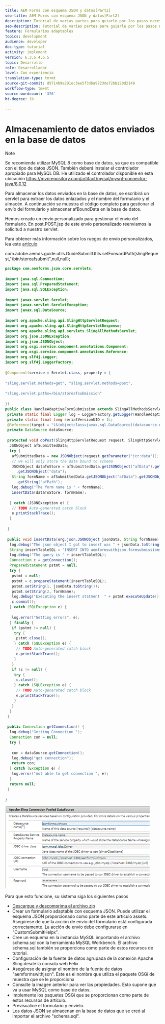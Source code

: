 ```yaml
---
title: AEM Forms con esquema JSON y datos[Part2]
seo-title: AEM Forms con esquema JSON y datos[Part2]
description: Tutorial de varias partes para guiarle por los pasos necesarios para crear un formulario adaptable con esquema JSON y consultar los datos enviados.
seo-description: Tutorial de varias partes para guiarle por los pasos necesarios para crear un formulario adaptable con esquema JSON y consultar los datos enviados.
feature: Formularios adaptables
topics: development
audience: developer
doc-type: tutorial
activity: implement
version: 6.3,6.4,6.5
topic: Desarrollo
role: Desarrollador
level: Con experiencia
translation-type: tm+mt
source-git-commit: d9714b9a291ec3ee5f3dba9723de72bb120d2149
workflow-type: tm+mt
source-wordcount: '376'
ht-degree: 1%

---
```



# Almacenamiento de datos enviados en la base de datos


>[!NOTE]
>
>Se recomienda utilizar MySQL 8 como base de datos, ya que es compatible con el tipo de datos JSON. También deberá instalar el controlador apropiado para MySQL DB. He utilizado el controlador disponible en esta ubicación https://mvnrepository.com/artifact/mysql/mysql-connector-java/8.0.12

Para almacenar los datos enviados en la base de datos, se escribirá un servlet para extraer los datos enlazados y el nombre del formulario y el almacén. A continuación se muestra el código completo para gestionar el envío del formulario y almacenar afBoundData en la base de datos.

Hemos creado un envío personalizado para gestionar el envío del formulario. En post.POST.jsp de este envío personalizado reenviamos la solicitud a nuestro servlet.

Para obtener más información sobre los ruegos de envío personalizados, lea este [artículo](https://helpx.adobe.com/experience-manager/kt/forms/using/custom-submit-aem-forms-article.html)

com.adobe.aemds.guide.utils.GuideSubmitUtils.setForwardPath(slingRequest,&quot;/bin/storeafsubmit&quot;,null,null);

```java
package com.aemforms.json.core.servlets;

import java.sql.Connection;
import java.sql.PreparedStatement;
import java.sql.SQLException;

import javax.servlet.Servlet;
import javax.servlet.ServletException;
import javax.sql.DataSource;

import org.apache.sling.api.SlingHttpServletRequest;
import org.apache.sling.api.SlingHttpServletResponse;
import org.apache.sling.api.servlets.SlingAllMethodsServlet;
import org.json.JSONException;
import org.json.JSONObject;
import org.osgi.service.component.annotations.Component;
import org.osgi.service.component.annotations.Reference;
import org.slf4j.Logger;
import org.slf4j.LoggerFactory;

@Component(service = Servlet.class, property = {

"sling.servlet.methods=get", "sling.servlet.methods=post",

"sling.servlet.paths=/bin/storeafsubmission"

})
public class HandleAdaptiveFormSubmission extends SlingAllMethodsServlet {
 private static final Logger log = LoggerFactory.getLogger(HandleAdaptiveFormSubmission.class);
 private static final long serialVersionUID = 1L;
 @Reference(target = "(&(objectclass=javax.sql.DataSource)(datasource.name=aemformswithjson))")
 private DataSource dataSource;

 protected void doPost(SlingHttpServletRequest request, SlingHttpServletResponse response) throws ServletException {
  JSONObject afSubmittedData;
  try {
   afSubmittedData = new JSONObject(request.getParameter("jcr:data"));
   // we will only store the data bound to schema
   JSONObject dataToStore = afSubmittedData.getJSONObject("afData").getJSONObject("afBoundData")
     .getJSONObject("data");
   String formName = afSubmittedData.getJSONObject("afData").getJSONObject("afSubmissionInfo")
     .getString("afPath");
   log.debug("The form name is " + formName);
   insertData(dataToStore, formName);

  } catch (JSONException e) {
   // TODO Auto-generated catch block
   e.printStackTrace();
  }

 }

 public void insertData(org.json.JSONObject jsonData, String formName) {
  log.debug("The json object I got to insert was " + jsonData.toString());
  String insertTableSQL = "INSERT INTO aemformswithjson.formsubmissions(formdata,formname) VALUES(?,?)";
  log.debug("The query is " + insertTableSQL);
  Connection c = getConnection();
  PreparedStatement pstmt = null;
  try {
   pstmt = null;
   pstmt = c.prepareStatement(insertTableSQL);
   pstmt.setString(1, jsonData.toString());
   pstmt.setString(2, formName);
   log.debug("Executing the insert statment  " + pstmt.executeUpdate());
   c.commit();
  } catch (SQLException e) {

   log.error("Getting errors", e);
  } finally {
   if (pstmt != null) {
    try {
     pstmt.close();
    } catch (SQLException e) {
     // TODO Auto-generated catch block
     e.printStackTrace();
    }
   }
   if (c != null) {
    try {
     c.close();
    } catch (SQLException e) {
     // TODO Auto-generated catch block
     e.printStackTrace();
    }
   }
  }
 }

 public Connection getConnection() {
  log.debug("Getting Connection ");
  Connection con = null;
  try {

   con = dataSource.getConnection();
   log.debug("got connection");
   return con;
  } catch (Exception e) {
   log.error("not able to get connection ", e);
  }
  return null;
 }

}
```

![connection pool](assets/connectionpooled.gif)

Para que esto funcione, su sistema siga los siguientes pasos

* [Descargue y descomprima el archivo zip](assets/aemformswithjson.zip)
* Crear un formulario adaptable con esquema JSON. Puede utilizar el esquema JSON proporcionado como parte de este artículo assets. Asegúrese de que la acción de envío del formulario está configurada correctamente. La acción de envío debe configurarse en &quot;CustomSubmitHelpx&quot;.
* Cree un esquema en la instancia MySQL importando el archivo schema.sql con la herramienta MySQL Workbench. El archivo schema.sql también se proporciona como parte de estos recursos de tutorial.
* Configuración de la fuente de datos agrupada de la conexión Apache Sling desde la consola web Felix
* Asegúrese de asignar el nombre de la fuente de datos &quot;aemformswithjson&quot;. Este es el nombre que utiliza el paquete OSGi de muestra que se le proporciona
* Consulte la imagen anterior para ver las propiedades. Esto supone que va a usar MySQL como base de datos.
* Implemente los paquetes OSGi que se proporcionan como parte de estos recursos de artículo.
* Previsualice el formulario y envíelo.
* Los datos JSON se almacenan en la base de datos que se creó al importar el archivo &quot;schema.sql&quot;.

